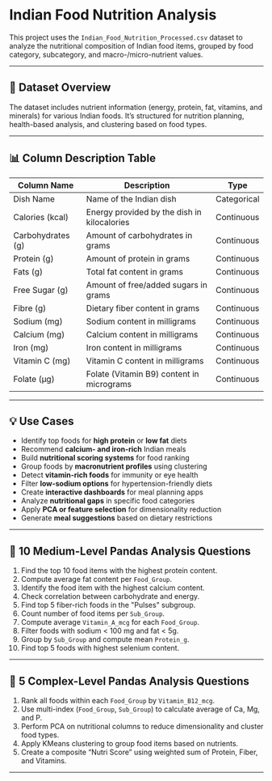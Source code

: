 # Indian Food Nutrition Analysis

This project uses the `Indian_Food_Nutrition_Processed.csv` dataset to analyze the nutritional composition of Indian food items, grouped by food category, subcategory, and macro-/micro-nutrient values.

---

## 📁 Dataset Overview

The dataset includes nutrient information (energy, protein, fat, vitamins, and minerals) for various Indian foods. It’s structured for nutrition planning, health-based analysis, and clustering based on food types.

---

## 📊 Column Description Table

| Column Name         | Description                                               | Type        |
|---------------------|-----------------------------------------------------------|-------------|
| Dish Name           | Name of the Indian dish                                   | Categorical |
| Calories (kcal)     | Energy provided by the dish in kilocalories               | Continuous  |
| Carbohydrates (g)   | Amount of carbohydrates in grams                          | Continuous  |
| Protein (g)         | Amount of protein in grams                                | Continuous  |
| Fats (g)            | Total fat content in grams                                | Continuous  |
| Free Sugar (g)      | Amount of free/added sugars in grams                      | Continuous  |
| Fibre (g)           | Dietary fiber content in grams                            | Continuous  |
| Sodium (mg)         | Sodium content in milligrams                              | Continuous  |
| Calcium (mg)        | Calcium content in milligrams                             | Continuous  |
| Iron (mg)           | Iron content in milligrams                                | Continuous  |
| Vitamin C (mg)      | Vitamin C content in milligrams                           | Continuous  |
| Folate (µg)         | Folate (Vitamin B9) content in micrograms                 | Continuous  |


---

## 💡 Use Cases

- Identify top foods for **high protein** or **low fat** diets
- Recommend **calcium- and iron-rich** Indian meals
- Build **nutritional scoring systems** for food ranking
- Group foods by **macronutrient profiles** using clustering
- Detect **vitamin-rich foods** for immunity or eye health
- Filter **low-sodium options** for hypertension-friendly diets
- Create **interactive dashboards** for meal planning apps
- Analyze **nutritional gaps** in specific food categories
- Apply **PCA or feature selection** for dimensionality reduction
- Generate **meal suggestions** based on dietary restrictions

---

## 📌 10 Medium-Level Pandas Analysis Questions

1. Find the top 10 food items with the highest protein content.
2. Compute average fat content per `Food_Group`.
3. Identify the food item with the highest calcium content.
4. Check correlation between carbohydrate and energy.
5. Find top 5 fiber-rich foods in the "Pulses" subgroup.
6. Count number of food items per `Sub_Group`.
7. Compute average `Vitamin_A_mcg` for each `Food_Group`.
8. Filter foods with sodium < 100 mg and fat < 5g.
9. Group by `Sub_Group` and compute mean `Protein_g`.
10. Find top 5 foods with highest selenium content.

---

## 🚀 5 Complex-Level Pandas Analysis Questions

1. Rank all foods within each `Food_Group` by `Vitamin_B12_mcg`.
2. Use multi-index (`Food_Group`, `Sub_Group`) to calculate average of Ca, Mg, and P.
3. Perform PCA on nutritional columns to reduce dimensionality and cluster food types.
4. Apply KMeans clustering to group food items based on nutrients.
5. Create a composite “Nutri Score” using weighted sum of Protein, Fiber, and Vitamins.

---


